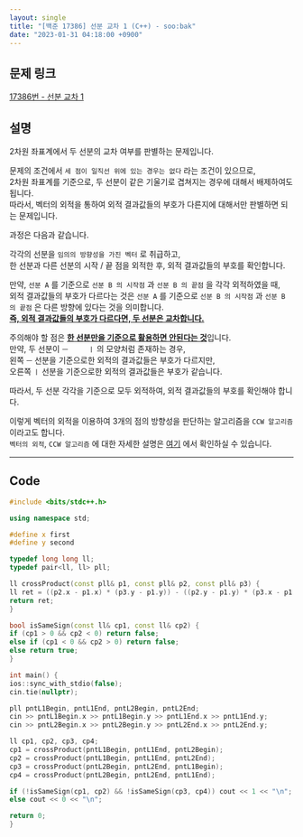 ```yaml
---
layout: single
title: "[백준 17386] 선분 교차 1 (C++) - soo:bak"
date: "2023-01-31 04:18:00 +0900"
---
```


## 문제 링크
  [17386번 - 선분 교차 1](https://www.acmicpc.net/problem/17386)

## 설명
  2차원 좌표계에서 두 선분의 교차 여부를 판별하는 문제입니다.

  문제의 조건에서 `세 점이 일직선 위에 있는 경우는 없다` 라는 조건이 있으므로, <br>
  2차원 좌표계를 기준으로, 두 선분이 같은 기울기로 겹쳐지는 경우에 대해서 배제하여도 됩니다.<br>
  따라서, 벡터의 외적을 통하여 외적 결과값들의 부호가 다른지에 대해서만 판별하면 되는 문제입니다.

  과정은 다음과 같습니다.

  각각의 선분을 `임의의 방향성을 가진 벡터` 로 취급하고, <br>
  한 선분과 다른 선분의 시작 / 끝 점을 외적한 후, 외적 결과값들의 부호를 확인합니다.

  만약, `선분 A` 를 기준으로 `선분 B 의 시작점` 과 `선분 B 의 끝점` 을 각각 외적하였을 때, <br>
  외적 결과값들의 부호가 다르다는 것은 `선분 A` 를 기준으로 `선분 B 의 시작점` 과 `선분 B 의 끝점` 은 다른 방향에 있다는 것을 의미합니다.<br>
  <u><b>즉, 외적 결과값들의 부호가 다르다면, 두 선분은 교차합니다.</b></u>

  주의해야 할 점은 <b><u>한 선분만을 기준으로 활용하면 안된다는 것</u></b>입니다.<br>
  만약, 두 선분이 `ㅡ     ㅣ` 의 모양처럼 존재하는 경우, <br>
  왼쪽 `ㅡ` 선분을 기준으로한 외적의 결과값들은 부호가 다르지만, <Br>
  오른쪽 `ㅣ` 선분을 기준으로한 외적의 결과값들은 부호가 같습니다.

  따라서, 두 선분 각각을 기준으로 모두 외적하여, 외적 결과값들의 부호를 확인해야 합니다.

  이렇게 벡터의 외적을 이용하여 3개의 점의 방향성을 판단하는 알고리즘을 `CCW 알고리즘` 이라고도 합니다.<br>
  `벡터의 외적`, `CCW 알고리즘` 에 대한 자세한 설명은 [여기](https://soo-bak.github.io/algorithm/theory) 에서 확인하실 수 있습니다.

- - -

## Code
  ```c++
#include <bits/stdc++.h>

using namespace std;

#define x first
#define y second

typedef long long ll;
typedef pair<ll, ll> pll;

ll crossProduct(const pll& p1, const pll& p2, const pll& p3) {
  ll ret = ((p2.x - p1.x) * (p3.y - p1.y)) - ((p2.y - p1.y) * (p3.x - p1.x));
  return ret;
}

bool isSameSign(const ll& cp1, const ll& cp2) {
  if (cp1 > 0 && cp2 < 0) return false;
  else if (cp1 < 0 && cp2 > 0) return false;
  else return true;
}

int main() {
  ios::sync_with_stdio(false);
  cin.tie(nullptr);

  pll pntL1Begin, pntL1End, pntL2Begin, pntL2End;
  cin >> pntL1Begin.x >> pntL1Begin.y >> pntL1End.x >> pntL1End.y;
  cin >> pntL2Begin.x >> pntL2Begin.y >> pntL2End.x >> pntL2End.y;

  ll cp1, cp2, cp3, cp4;
  cp1 = crossProduct(pntL1Begin, pntL1End, pntL2Begin);
  cp2 = crossProduct(pntL1Begin, pntL1End, pntL2End);
  cp3 = crossProduct(pntL2Begin, pntL2End, pntL1Begin);
  cp4 = crossProduct(pntL2Begin, pntL2End, pntL1End);

  if (!isSameSign(cp1, cp2) && !isSameSign(cp3, cp4)) cout << 1 << "\n";
  else cout << 0 << "\n";

  return 0;
}
  ```
